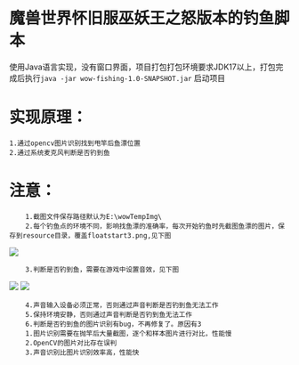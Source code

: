 魔兽世界怀旧服巫妖王之怒版本的钓鱼脚本
=


使用Java语言实现，没有窗口界面，项目打包打包环境要求JDK17以上，打包完成后执行`java -jar wow-fishing-1.0-SNAPSHOT.jar` 启动项目


实现原理：
==
    1.通过opencv图片识别找到甩竿后鱼漂位置
    2.通过系统麦克风判断是否钓到鱼

注意：
==
		1.截图文件保存路径默认为E:\wowTempImg\ 
		2.每个钓鱼点的环境不同，影响找鱼漂的准确率，每次开始钓鱼时先截图鱼漂的图片，保存到resource目录，覆盖floatstart3.png,见下图
![](https://github.com/user-attachments/assets/eccb840d-a989-4a47-952a-321daf2e0680)

		3.判断是否钓到鱼，需要在游戏中设置音效，见下图
![](https://github.com/user-attachments/assets/0b2cd150-3c2f-4dba-9a35-34d2987ad173)
![](https://github.com/user-attachments/assets/e7fb6e02-f1ee-4d6b-9064-238b6893da8f)

		4.声音输入设备必须正常，否则通过声音判断是否钓到鱼无法工作
		5.保持环境安静，否则通过声音判断是否钓到鱼无法工作
		6.判断是否钓到鱼的图片识别有bug，不再修复了。原因有3
		1.图片识别需要在抛竿后大量截图，逐个和样本图片进行对比，性能慢
		2.OpenCV的图片对比存在误判
		3.声音识别比图片识别效率高，性能快
 

